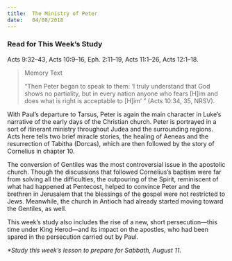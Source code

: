 ```yaml
---
title:  The Ministry of Peter
date:   04/08/2018
---
```


### Read for This Week’s Study
Acts 9:32–43, Acts 10:9–16, Eph. 2:11–19, Acts 11:1–26, Acts 12:1–18.

> <p>Memory Text</p>
> “Then Peter began to speak to them: ‘I truly understand that God shows no partiality, but in every nation anyone who fears [H]im and does what is right is acceptable to [H]im’ ” (Acts 10:34, 35, NRSV).

With Paul’s departure to Tarsus, Peter is again the main character in Luke’s narrative of the early days of the Christian church. Peter is portrayed in a sort of itinerant ministry throughout Judea and the surrounding regions. Acts here tells two brief miracle stories, the healing of Aeneas and the resurrection of Tabitha (Dorcas), which are then followed by the story of Cornelius in chapter 10. 

The conversion of Gentiles was the most controversial issue in the apostolic church. Though the discussions that followed Cornelius’s baptism were far from solving all the difficulties, the outpouring of the Spirit, reminiscent of what had happened at Pentecost, helped to convince Peter and the brethren in Jerusalem that the blessings of the gospel were not restricted to Jews. Meanwhile, the church in Antioch had already started moving toward the Gentiles, as well.

This week’s study also includes the rise of a new, short persecution—this time under King Herod—and its impact on the apostles, who had been spared in the persecution carried out by Paul.

_*Study this week’s lesson to prepare for Sabbath, August 11._